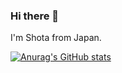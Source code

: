 ### Hi there 👋

I'm Shota from Japan.

[![Anurag's GitHub stats](https://github-readme-stats.vercel.app/api?username=Takashota)](https://github.com/anuraghazra/github-readme-stats)

